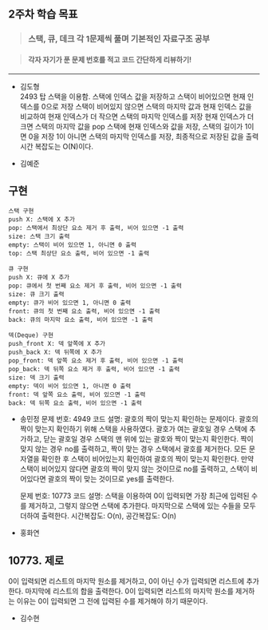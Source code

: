 ## 2주차 학습 목표
> ### 스택, 큐, 데크 각 1문제씩 풀며 기본적인 자료구조 공부

> #### 각자 자기가 푼 문제 번호를 적고 코드 간단하게 리뷰하기! 

***
* 김도형   
2493 탑 
스택을 이용함. 스택에 인덱스 값을 저장하고 
스택이 비어있으면 현재 인덱스를 0으로 저장
스택이 비어있지 않으면 스택의 마지막 값과 현재 인덱스 값을 비교하여 현재 인덱스가 더 작으면 스택의 마지막 인덱스를 저장
현재 인덱스가 더 크면 스택의 마지막 값을 pop 스택에 현재 인덱스와 값을 저장, 스택의 길이가 1이면 0을 저장 1이 아니면 스택의 마지막 인덱스를 저장, 최종적으로 저장된 값을 출력
시간 복잡도는 O(N)이다.

* 김예준
## 구현
    스택 구현
    push X: 스택에 X 추가
    pop: 스택에서 최상단 요소 제거 후 출력, 비어 있으면 -1 출력
    size: 스택 크기 출력
    empty: 스택이 비어 있으면 1, 아니면 0 출력
    top: 스택 최상단 요소 출력, 비어 있으면 -1 출력
    
    큐 구현
    push X: 큐에 X 추가
    pop: 큐에서 첫 번째 요소 제거 후 출력, 비어 있으면 -1 출력
    size: 큐 크기 출력
    empty: 큐가 비어 있으면 1, 아니면 0 출력
    front: 큐의 첫 번째 요소 출력, 비어 있으면 -1 출력
    back: 큐의 마지막 요소 출력, 비어 있으면 -1 출력
    
    덱(Deque) 구현
    push_front X: 덱 앞쪽에 X 추가
    push_back X: 덱 뒤쪽에 X 추가
    pop_front: 덱 앞쪽 요소 제거 후 출력, 비어 있으면 -1 출력
    pop_back: 덱 뒤쪽 요소 제거 후 출력, 비어 있으면 -1 출력
    size: 덱 크기 출력
    empty: 덱이 비어 있으면 1, 아니면 0 출력
    front: 덱 앞쪽 요소 출력, 비어 있으면 -1 출력
    back: 덱 뒤쪽 요소 출력, 비어 있으면 -1 출력

* 송민정
    문제 번호: 4949
    코드 설명: 괄호의 짝이 맞는지 확인하는 문제이다. 
    괄호의 짝이 맞는지 확인하기 위해 스택을 사용하였다. 괄호가 여는 괄호일 경우 스택에 추가하고, 닫는 괄호일 경우 스택의 맨 위에 있는 괄호와 짝이 맞는지 확인한다. 짝이 맞지 않는 경우 no를 출력하고, 짝이 맞는 경우 스택에서 괄호를 제거한다. 모든 문자열을 확인한 후 스택이 비어있는지 확인하여 괄호의 짝이 맞는지 확인한다. 만약 스택이 비어있지 않다면 괄호의 짝이 맞지 않는 것이므로 no를 출력하고, 스택이 비어있다면 괄호의 짝이 맞는 것이므로 yes를 출력한다.

    문제 번호: 10773
    코드 설명: 스택을 이용하여 0이 입력되면 가장 최근에 입력된 수를 제거하고, 그렇지 않으면 스택에 추가한다. 마지막으로 스택에 있는 수들을 모두 더하여 출력한다.
    시간복잡도: O(n), 공간복잡도: O(n)
    
* 홍화연
## 10773. 제로
0이 입력되면 리스트의 마지막 원소를 제거하고, 0이 아닌 수가 입력되면 리스트에 추가한다. 마지막에 리스트의 합을 출력한다.
0이 입력되면 리스트의 마지막 원소를 제거하는 이유는 0이 입력되면 그 전에 입력된 수를 제거해야 하기 때문이다.

* 김수현
  
  
